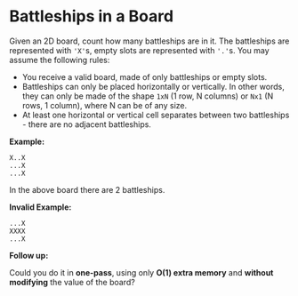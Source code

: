 # Battleships in a Board

Given an 2D board, count how many battleships are in it. The battleships are represented with `'X'`s, empty slots are represented with `'.'`s. You may assume the following rules:

- You receive a valid board, made of only battleships or empty slots.
- Battleships can only be placed horizontally or vertically. In other words, they can only be made of the shape `1xN` (1 row, N columns) or `Nx1` (N rows, 1 column), where N can be of any size.
- At least one horizontal or vertical cell separates between two battleships - there are no adjacent battleships.

**Example:**

```pseudo
X..X
...X
...X
```

In the above board there are 2 battleships.

**Invalid Example:**

```pseudo
...X
XXXX
...X
```

**Follow up:**

Could you do it in **one-pass**, using only **O(1) extra memory** and **without modifying** the value of the board?
